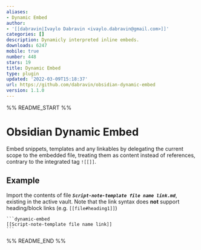```yaml
---
aliases:
- Dynamic Embed
author:
- '[[dabravin|Ivaylo Dabravin <ivaylo.dabravin@gmail.com>]]'
categories: []
description: Dynamicly interpreted inline embeds.
downloads: 6247
mobile: true
number: 448
stars: 19
title: Dynamic Embed
type: plugin
updated: '2022-03-09T15:18:37'
url: https://github.com/dabravin/obsidian-dynamic-embed
version: 1.1.0
---
```


%% README_START %%

# Obsidian Dynamic Embed

Embed snippets, templates and any linkables by delegating the current scope to the embedded file, treating them as content instead of references, contrary to the integrated tag `![[]]`.

## Example
Import the contents of file ***`Script-note-template file name link.md`***, existing in the active vault.
Note that the link syntax does **not** support heading/block links (e.g. `[[file#heading1]]`)
~~~
```dynamic-embed
[[Script-note-template file name link]]
```
~~~

%% README_END %%